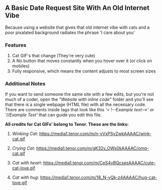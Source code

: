 ## A Basic Date Request Site With An Old Internet Vibe 

Because using a website that gives that old internet vibe with cats and a poor pixalated background radiates the phrase 'I care about you'

### Features

1. Cat GIF's that change (They're very cute)
2. A No button that moves constantly when you hover over it (or click on mobiles)
3.  Fully responsive, which means the content adjusts to most screen sizes

### Additional Notes

If you want to send someone the same site with a few edits, but you're not much of a coder, open the *"Website with inline code"* folder and you'll see that there is a single webpage (HTML file) with all the necessary code. There are comments inside tags that look like this *'< !--Example text-->'* or *'//Example Text'* that can guide you edit this file.

**All credits for Cat GIFs' belong to Tenor. These are the links:**

1. *Winking Cat*:
https://media1.tenor.com/m/n-vVxPSyZwkAAAAC/wink-cat.gif

2. *Crying Cat*:
https://media1.tenor.com/m/gK32v_OWs0kAAAAC/omg-cat.gif

3. *Cat with heart*:
https://media1.tenor.com/m/CpS4vBQcsesAAAAC/cute-cat-love.gif

4. *Cat with hug*:
https://media1.tenor.com/m/18_N-yQk-z4AAAAC/hug-cat-love.gif
